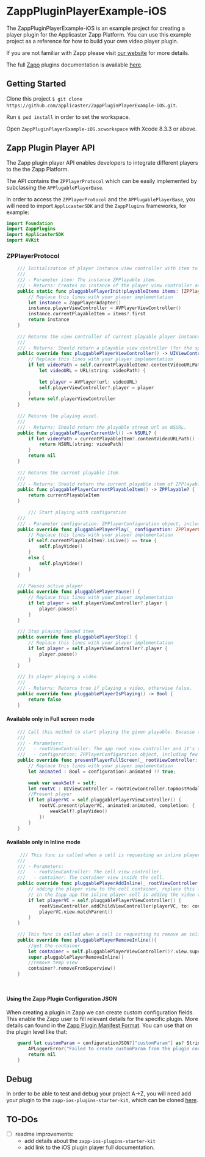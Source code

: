 # ZappPluginPlayerExample-iOS

The ZappPluginPlayerExample-iOS is an example project for creating a player plugin for the Applicaster Zapp Platform. You can use this example project as a reference for how to build your own video player plugin.

If you are not familiar with Zapp please visit [our website](http://applicaster.com/?page=product) for more details.

The full [Zapp](http://zapp.applicaster.com) plugins documentation is available [here](http://zapp-tech-book.herokuapp.com).

## Getting Started
Clone this project `$ git clone https://github.com/applicaster/ZappPluginPlayerExample-iOS.git`.

Run `$ pod install` in order to set the workspace.

Open `ZappPluginPlayerExample-iOS.xcworkspace` with Xcode 8.3.3 or above.

## Zapp Plugin Player API
The Zapp plugin player API enables developers to integrate different players to the the Zapp Platform.

The API contains the `ZPPlayerProtocol` which can be easily implemented by subclassing the `APPlugablePlayerBase`.

In order to access the `ZPPlayerProtocol` and the `APPlugablePlayerBase`, you will need to import `ApplicasterSDK` and the `ZappPlugins` frameworks, for example:
``` swift
import Foundation
import ZappPlugins
import ApplicasterSDK
import AVKit
```

### ZPPlayerProtocol
``` swift
    /// Initialization of player instance view controller with item to play.
    ///
    /// - Parameter item: The instance ZPPlayable item.
    /// - Returns: Creates an instance of the player view controller and, in this example, returns a ZappPlayerAdapter instance.
    public static func pluggablePlayerInit(playableItems items: [ZPPlayable]?, configurationJSON: NSDictionary?) -> ZPPlayerProtocol? {
        // Replace this lines with your player implementation
        let instance = ZappPlayerAdapter()
        instance.playerViewController = AVPlayerViewController()
        instance.currentPlayableItem = items?.first
        return instance
    }
    
    /// Returns the view controller of current playable player instance.
    ///
    /// - Returns: Should return a playable view controller (for the specific instance).
    public override func pluggablePlayerViewController() -> UIViewController? {
        // Replace this lines with your player implementation
        if let videoPath = self.currentPlayableItem?.contentVideoURLPath(),
            let videoURL = URL(string: videoPath) {
            
            let player = AVPlayer(url: videoURL)
            self.playerViewController?.player = player
        }
        return self.playerViewController
    }
    
    /// Returns the playing asset.
    ///
    /// - Returns: Should return the playable stream url as NSURL.
    public func pluggablePlayerCurrentUrl() -> NSURL? {
        if let videoPath = currentPlayableItem?.contentVideoURLPath() {
            return NSURL(string: videoPath)
        }
        return nil
    }
    
    /// Returns the current playable item
    ///
    /// - Returns: Should return the current playable item of ZPPlayable type.
    public func pluggablePlayerCurrentPlayableItem() -> ZPPlayable? {
        return currentPlayableItem
    }
    
        /// Start playing with configuration
    ///
    /// - Parameter configuration: ZPPlayerConfiguration object, including few configurations for the player instance. For example, should the player start muted until tapped for the first time.
    public override func pluggablePlayerPlay(_ configuration: ZPPlayerConfiguration?) {
        // Replace this lines with your player implementation
        if self.currentPlayableItem?.isLive() == true {
            self.playVideo()
        }
        else {
            self.playVideo()
        }
    }
    
    /// Pauses active player
    public override func pluggablePlayerPause() {
        // Replace this lines with your player implementation
        if let player = self.playerViewController?.player {
            player.pause()
        }
    }
    
    /// Stop playing loaded item
    public override func pluggablePlayerStop() {
        // Replace this lines with your player implementation
        if let player = self.playerViewController?.player {
            player.pause()
        }
    }
    
    /// Is player playing a video
    ///
    /// - Returns: Returns true if playing a video, otherwise false.
    public override func pluggablePlayerIsPlaying() -> Bool {
        return false
    }
```

#### Available only in Full screen mode
``` swift
    /// Call this method to start playing the given playable. Because this is a full screen player after calling this method the app doesn't have control of it's flow.
    ///
    /// - Parameters:
    ///   - rootViewController: The app root view controller and it's topmostModal, in order to enable to present the player view controller.
    ///   - configuration: ZPPlayerConfiguration object, including few configurations for the player instance. For example, should the player start muted until tapped for the first time.
    public override func presentPlayerFullScreen(_ rootViewController: UIViewController, configuration: ZPPlayerConfiguration?) {
        // Replace this lines with your player implementation
        let animated : Bool = configuration?.animated ?? true;
        
        weak var weakSelf = self;
        let rootVC : UIViewController = rootViewController.topmostModal()
        //Present player
        if let playerVC = self.pluggablePlayerViewController() {
            rootVC.present(playerVC, animated:animated, completion: {
                weakSelf?.playVideo()
            })
        }
    }
```

#### Available only in Inline mode
``` swift
     /// This func is called when a cell is requesting an inline player view to present inside.
    ///
    /// - Parameters:
    ///   - rootViewController: The cell view controller.
    ///   - container: The container view inside the cell.
    public override func pluggablePlayerAddInline(_ rootViewController: UIViewController, container : UIView) {
        // adding the player view to the cell container, replace this lines with your player implementation
        // in the Zapp app the inline player cell is adding the video view in a ContainerView, so you should add it as ChildViewController and not as subview.
        if let playerVC = self.pluggablePlayerViewController() {
            rootViewController.addChildViewController(playerVC, to: container)
            playerVC.view.matchParent()
        }
    }
    
    /// This func is called when a cell is requesting to remove an inline player view that is already presented.
    public override func pluggablePlayerRemoveInline(){
        //get the container
        let container = self.pluggablePlayerViewController()?.view.superview
        super.pluggablePlayerRemoveInline()
        //remove temp view
        container?.removeFromSuperview()
    }

    
```

#### Using the Zapp Plugin Configuration JSON
When creating a plugin in Zapp we can create custom configuration fields. This enable the Zapp user to fill relevant details for the specific plugin. More details can found in the [Zapp Plugin Manifest Format](http://zapp-tech-book.herokuapp.com/zappifest/plugins-manifest-format.html).
You can use that on the plugin level like that:
``` swift
    guard let customParam = configurationJSON?["customParam"] as? String else {
        APLoggerError("Failed to create customParam from the plugin configuration JSON.")
        return nil
    }
```

## Debug
In order to be able to test and debug your project A->Z, you will need add your plugin to the `zapp-ios-plugins-starter-kit`, which can be cloned [here](https://github.com/applicaster/zapp-ios-plugins-starter-kit).

## TO-DOs
- [ ] readme improvements:
    - add details about the `zapp-ios-plugins-starter-kit`
    - add link to the iOS plugin player full documentation.

